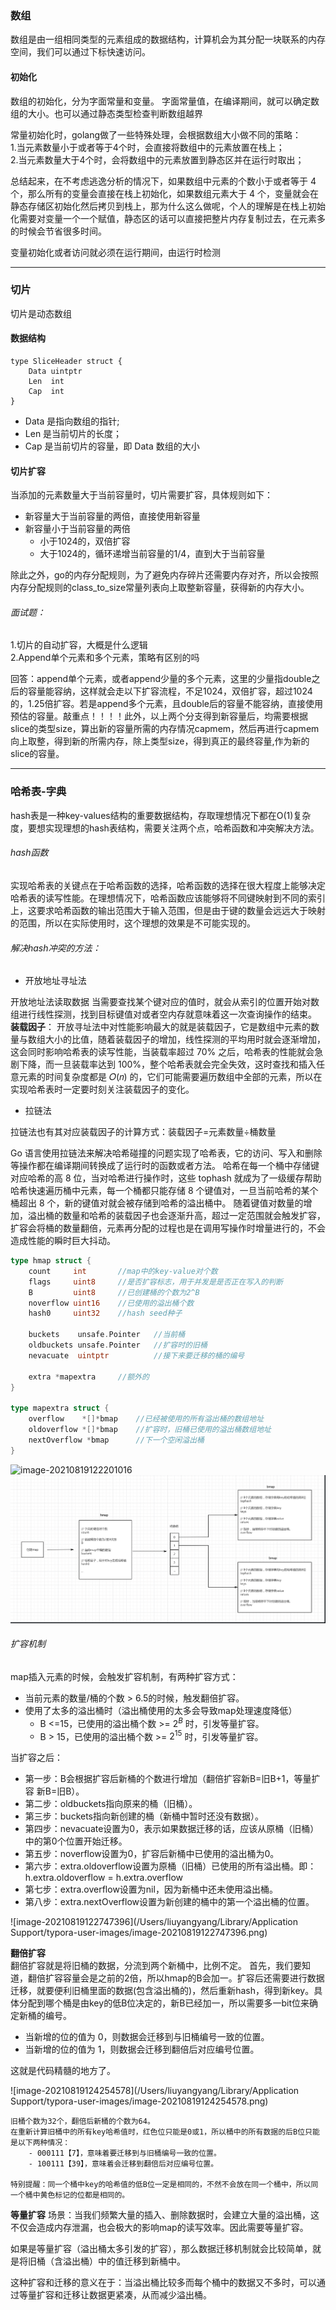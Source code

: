 ### 数组
数组是由一组相同类型的元素组成的数据结构，计算机会为其分配一块联系的内存空间，我们可以通过下标快速访问。

#### 初始化
数组的初始化，分为字面常量和变量。
字面常量值，在编译期间，就可以确定数组的大小。也可以通过静态类型检查判断数组越界

常量初始化时，golang做了一些特殊处理，会根据数组大小做不同的策略：   
1.当元素数量小于或者等于4个时，会直接将数组中的元素放置在栈上；    
2.当元素数量大于4个时，会将数组中的元素放置到静态区并在运行时取出；    

总结起来，在不考虑逃逸分析的情况下，如果数组中元素的个数小于或者等于 4 个，那么所有的变量会直接在栈上初始化，如果数组元素大于 4 个，变量就会在静态存储区初始化然后拷贝到栈上，那为什么这么做呢，个人的理解是在栈上初始化需要对变量一个一个赋值，静态区的话可以直接把整片内存复制过去，在元素多的时候会节省很多时间。

变量初始化或者访问就必须在运行期间，由运行时检测

---


### 切片

切片是动态数组

#### 数据结构

```
type SliceHeader struct {
	Data uintptr
	Len  int
	Cap  int
}
```
- Data 是指向数组的指针;
- Len 是当前切片的长度；
- Cap 是当前切片的容量，即 Data 数组的大小


#### 切片扩容
当添加的元素数量大于当前容量时，切片需要扩容，具体规则如下：
- 新容量大于当前容量的两倍，直接使用新容量
- 新容量小于当前容量的两倍
    - 小于1024的，双倍扩容
    - 大于1024的，循环递增当前容量的1/4，直到大于当前容量

除此之外，go的内存分配规则，为了避免内存碎片还需要内存对齐，所以会按照内存分配规则的class_to_size常量列表向上取整新容量，获得新的内存大小。

###### 面试题：
1.切片的自动扩容，大概是什么逻辑   
2.Append单个元素和多个元素，策略有区别的吗   

回答：append单个元素，或者append少量的多个元素，这里的少量指double之后的容量能容纳，这样就会走以下扩容流程，不足1024，双倍扩容，超过1024的，1.25倍扩容。若是append多个元素，且double后的容量不能容纳，直接使用预估的容量。敲重点！！！！此外，以上两个分支得到新容量后，均需要根据slice的类型size，算出新的容量所需的内存情况capmem，然后再进行capmem向上取整，得到新的所需内存，除上类型size，得到真正的最终容量,作为新的slice的容量。

---

### 哈希表-字典


hash表是一种key-values结构的重要数据结构，存取理想情况下都在O(1)复杂度，要想实现理想的hash表结构，需要关注两个点，哈希函数和冲突解决方法。

###### hash函数
实现哈希表的关键点在于哈希函数的选择，哈希函数的选择在很大程度上能够决定哈希表的读写性能。在理想情况下，哈希函数应该能够将不同键映射到不同的索引上，这要求哈希函数的输出范围大于输入范围，但是由于键的数量会远远大于映射的范围，所以在实际使用时，这个理想的效果是不可能实现的。


###### 解决hash冲突的方法：

- 开放地址寻址法

开放地址法读取数据
当需要查找某个键对应的值时，就会从索引的位置开始对数组进行线性探测，找到目标键值对或者空内存就意味着这一次查询操作的结束。   
**装载因子**：
开放寻址法中对性能影响最大的就是装载因子，它是数组中元素的数量与数组大小的比值，随着装载因子的增加，线性探测的平均用时就会逐渐增加，这会同时影响哈希表的读写性能，当装载率超过 70% 之后，哈希表的性能就会急剧下降，而一旦装载率达到 100%，整个哈希表就会完全失效，这时查找和插入任意元素的时间复杂度都是 𝑂(𝑛) 的，它们可能需要遍历数组中全部的元素，所以在实现哈希表时一定要时刻关注装载因子的变化。

- 拉链法

拉链法也有其对应装载因子的计算方式：装载因子=元素数量÷桶数量   

Go 语言使用拉链法来解决哈希碰撞的问题实现了哈希表，它的访问、写入和删除等操作都在编译期间转换成了运行时的函数或者方法。
哈希在每一个桶中存储键对应哈希的高 8 位，当对哈希进行操作时，这些 tophash 就成为了一级缓存帮助哈希快速遍历桶中元素，每一个桶都只能存储 8 个键值对，一旦当前哈希的某个桶超出 8 个，新的键值对就会被存储到哈希的溢出桶中。
随着键值对数量的增加，溢出桶的数量和哈希的装载因子也会逐渐升高，超过一定范围就会触发扩容，扩容会将桶的数量翻倍，元素再分配的过程也是在调用写操作时增量进行的，不会造成性能的瞬时巨大抖动。

```go
type hmap struct {
	count     int       //map中的key-value对个数
	flags     uint8     //是否扩容标志，用于并发是是否正在写入的判断
	B         uint8     //已创建桶的个数为2^B
	noverflow uint16    //已使用的溢出桶个数
	hash0     uint32    //hash seed种子

	buckets    unsafe.Pointer   //当前桶
	oldbuckets unsafe.Pointer   //扩容时的旧桶
	nevacuate  uintptr          //接下来要迁移的桶的编号

	extra *mapextra     //额外的
}

type mapextra struct {
	overflow    *[]*bmap    //已经被使用的所有溢出桶的数组地址
	oldoverflow *[]*bmap    //扩容时，旧桶已使用的溢出桶数组地址
	nextOverflow *bmap      //下一个空闲溢出桶
}

```

![image-20210819122201016](/Users/liuyangyang/刘阳阳/2021-interview/images/golang-map-mapstruct.png)
![golang-map-mapstruct](https://github.com/lauyounger/prepareForInterview/blob/main/images/golang-map-mapstruct.png)

###### 扩容机制

map插入元素的时候，会触发扩容机制，有两种扩容方式：
- 当前元素的数量/桶的个数 > 6.5的时候，触发翻倍扩容。
- 使用了太多的溢出桶时（溢出桶使用的太多会导致map处理速度降低）   
    - B <=15，已使用的溢出桶个数 >= $2^B$ 时，引发等量扩容。
    - B > 15，已使用的溢出桶个数 >= $2^{15}$ 时，引发等量扩容。

当扩容之后：

- 第一步：B会根据扩容后新桶的个数进行增加（翻倍扩容新B=旧B+1，等量扩容 新B=旧B）。
- 第二步：oldbuckets指向原来的桶（旧桶）。
- 第三步：buckets指向新创建的桶（新桶中暂时还没有数据）。
- 第四步：nevacuate设置为0，表示如果数据迁移的话，应该从原桶（旧桶）中的第0个位置开始迁移。
- 第五步：noverflow设置为0，扩容后新桶中已使用的溢出桶为0。
- 第六步：extra.oldoverflow设置为原桶（旧桶）已使用的所有溢出桶。即：h.extra.oldoverflow = h.extra.overflow
- 第七步：extra.overflow设置为nil，因为新桶中还未使用溢出桶。
- 第八步：extra.nextOverflow设置为新创建的桶中的第一个溢出桶的位置。

![image-20210819122747396](/Users/liuyangyang/Library/Application Support/typora-user-images/image-20210819122747396.png)

**翻倍扩容**   
翻倍扩容就是将旧桶的数据，分流到两个新桶中，比例不定。
首先，我们要知道，翻倍扩容容量会是之前的2倍，所以hmap的B会加一。扩容后还需要进行数据迁移，就要便利旧桶里面的数据(包含溢出桶的)，然后重新hash，得到新key。具体分配到哪个桶是由key的低B位决定的，新B已经加一，所以需要多一bit位来确定新桶的编号。

- 当新增的位的值为 0，则数据会迁移到与旧桶编号一致的位置。
- 当新增的位的值为 1，则数据会迁移到翻倍后对应编号位置。

这就是代码精髓的地方了。

![image-20210819124254578](/Users/liuyangyang/Library/Application Support/typora-user-images/image-20210819124254578.png)


```
旧桶个数为32个，翻倍后新桶的个数为64。
在重新计算旧桶中的所有key哈希值时，红色位只能是0或1，所以桶中的所有数据的后B位只能是以下两种情况：
	- 000111【7】，意味着要迁移到与旧桶编号一致的位置。
	- 100111【39】，意味着会迁移到翻倍后对应编号位置。
	
特别提醒：同一个桶中key的哈希值的低B位一定是相同的，不然不会放在同一个桶中，所以同一个桶中黄色标记的位都是相同的。
```

**等量扩容**
场景：当我们频繁大量的插入、删除数据时，会建立大量的溢出桶，这不仅会造成内存泄漏，也会极大的影响map的读写效率。因此需要等量扩容。

如果是等量扩容（溢出桶太多引发的扩容），那么数据迁移机制就会比较简单，就是将旧桶（含溢出桶）中的值迁移到新桶中。

这种扩容和迁移的意义在于：当溢出桶比较多而每个桶中的数据又不多时，可以通过等量扩容和迁移让数据更紧凑，从而减少溢出桶。

